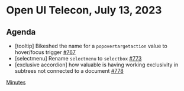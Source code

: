 # Open UI Telecon, July 13, 2023

## Agenda

- [tooltip] Bikeshed the name for a `popovertargetaction` value to hover/focus trigger [#767](https://github.com/openui/open-ui/issues/767)
- [selectmenu] Rename `selectmenu` to `selectbox` [#773](https://github.com/openui/open-ui/issues/#773)
- [exclusive accordion] how valuable is having working exclusivity in subtrees not connected to a document [#778](https://github.com/openui/open-ui/issues/#778)

[Minutes](https://www.w3.org/2023/07/13-openui-minutes.html)
